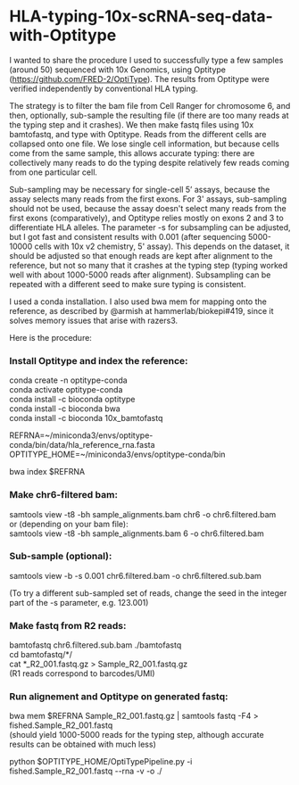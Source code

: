 # HLA-typing-10x-scRNA-seq-data-with-Optitype
 I wanted to share the procedure I used to successfully type a few samples (around 50) sequenced with 10x Genomics, using Optitype (https://github.com/FRED-2/OptiType). 
 The results from Optitype were verified independently by conventional HLA typing.

The strategy is to filter the bam file from Cell Ranger for chromosome 6, and then, optionally, sub-sample the resulting file (if there are too many reads at the typing step and it crashes). We then make fastq files using 10x bamtofastq, and type with Optitype. Reads from the different cells are collapsed onto one file. We lose single cell information, but because cells come from the same sample, this allows accurate typing: there are collectively many reads to do the typing despite relatively few reads coming from one particular cell.

Sub-sampling may be necessary for single-cell 5’ assays, because the assay selects many reads from the first exons. For 3' assays, sub-sampling should not be used, because the assay doesn't select many reads from the first exons (comparatively), and Optitype relies mostly on exons 2 and 3 to differentiate HLA alleles.
The parameter -s for subsampling can be adjusted, but I got fast and consistent results with 0.001 (after sequencing 5000-10000 cells with 10x v2 chemistry, 5' assay). This depends on the dataset, it should be adjusted so that enough reads are kept after alignment to the reference, but not so many that it crashes at the typing step (typing worked well with about 1000-5000 reads after alignment). Subsampling can be repeated with a different seed to make sure typing is consistent.

I used a conda installation. I also used bwa mem for mapping onto the reference, as described by @armish at hammerlab/biokepi#419, since it solves memory issues that arise with razers3.

Here is the procedure:

### Install Optitype and index the reference:

conda create -n optitype-conda\
conda activate optitype-conda\
conda install -c bioconda optitype\
conda install -c bioconda bwa\
conda install -c bioconda 10x_bamtofastq

REFRNA=\~/miniconda3/envs/optitype-conda/bin/data/hla_reference_rna.fasta\
OPTITYPE_HOME=\~/miniconda3/envs/optitype-conda/bin

bwa index $REFRNA

### Make chr6-filtered bam:

samtools view -t8 -bh sample_alignments.bam chr6 -o chr6.filtered.bam\
or (depending on your bam file):\
samtools view -t8 -bh sample_alignments.bam 6 -o chr6.filtered.bam

### Sub-sample (optional):

samtools view -b -s 0.001 chr6.filtered.bam -o chr6.filtered.sub.bam

(To try a different sub-sampled set of reads, change the seed in the integer part of the -s parameter, e.g. 123.001)

### Make fastq from R2 reads:

bamtofastq chr6.filtered.sub.bam ./bamtofastq\
cd bamtofastq/*/\
cat *_R2_001.fastq.gz > Sample_R2_001.fastq.gz\
(R1 reads correspond to barcodes/UMI)

### Run alignement and Optitype on generated fastq:

bwa mem $REFRNA Sample_R2_001.fastq.gz | samtools fastq -F4 > fished.Sample_R2_001.fastq\
(should yield 1000-5000 reads for the typing step, although accurate results can be obtained with much less)

python $OPTITYPE_HOME/OptiTypePipeline.py -i fished.Sample_R2_001.fastq --rna -v -o ./
